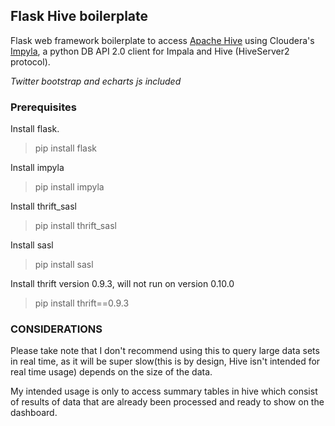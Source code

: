 ## Flask Hive boilerplate

Flask web framework boilerplate to access [Apache Hive](https://hive.apache.org/) using Cloudera's [Impyla](https://github.com/cloudera/impyla), a python DB API 2.0 client for Impala and Hive (HiveServer2 protocol).

*Twitter bootstrap and echarts js included*

### Prerequisites
Install flask.
> pip install flask

Install impyla
> pip install impyla

Install thrift_sasl
> pip install thrift_sasl

Install sasl
> pip install sasl

Install thrift version 0.9.3, will not run on version 0.10.0
> pip install thrift==0.9.3


### CONSIDERATIONS 
Please take note that I don't recommend using this to query large data sets in real time, as it will be super slow(this is by design, 
Hive isn't intended for real time usage) depends on the size of the data.
 
My intended usage is only to access summary tables in hive
 which consist of results of data that are already been processed and ready to show on the dashboard.

  
 

   
   
     
   